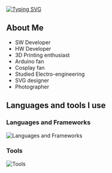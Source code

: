 [![Typing SVG](https://readme-typing-svg.herokuapp.com?font=Open+Sans&weight=600&size=16&pause=1000&color=3DAFF7&center=true&vCenter=true&width=435&lines=Welcome%2C+traveller+to+my+GIT;Don't+forget+to+visit+NejedNiko.cz)](https://git.io/typing-svg)

## About Me
- SW Developer
- HW Developer
- 3D Printing enthusiast
- Arduino fan
- Cosplay fan
- Studied Electro-engineering
- SVG designer
- Photographer

## Languages and tools I use
### Languages and Frameworks
![Languages and Frameworks](https://skillicons.dev/icons?i=cs,c,dotnet,bash,mysql,css,html,php,gamemakerlanguage)

### Tools
![Tools](https://skillicons.dev/icons?i=vscode,github,git,visualstudio,gamemakerstudio,inkscape,photoshop,windows,freecad,mssql,opera)

<!--
## Github statistics
![Github Stats](https://github-readme-stats.vercel.app/api?username=motirek&show_icons=true&theme=dracula)

![Most Used Languages](https://github-readme-stats.vercel.app/api/top-langs/?username=motirek&theme=dracula)

**Bunnykillcz/Bunnykillcz** is a ✨ _special_ ✨ repository because its `README.md` (this file) appears on your GitHub profile.

Here are some ideas to get you started:

- 🔭 I’m currently working on ...
- 🌱 I’m currently learning ...
- 👯 I’m looking to collaborate on ...
- 🤔 I’m looking for help with ...
- 💬 Ask me about ...
- 📫 How to reach me: ...
- 😄 Pronouns: ...
- ⚡ Fun fact: ...
-->
